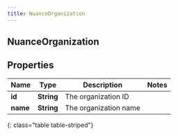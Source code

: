 ```yaml
---
title: NuanceOrganization
---
```

## NuanceOrganization


## Properties

| Name | Type | Description | Notes |
| ------------ | ------------- | ------------- | ------------- |
| **id** | <!----><!---->**String**<!----> | The organization ID |  |
| **name** | <!----><!---->**String**<!----> | The organization name |  |
{: class="table table-striped"}



